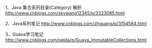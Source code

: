 1、Java 集合系列目录(Category) 解析
http://www.cnblogs.com/skywang12345/p/3323085.html

2、Java系列笔记
http://www.cnblogs.com/zhguang/p/3154584.html

3、Guava学习笔记
http://www.cnblogs.com/peida/p/Guava_ImmutableCollections.html